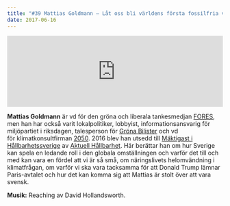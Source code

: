 ```yaml
---
title: "#39 Mattias Goldmann – Låt oss bli världens första fossilfria välfärdsland"
date: 2017-06-16
---
```


<iframe src="https://w.soundcloud.com/player/?url=https%3A//api.soundcloud.com/tracks/328316174&amp;color=001665&amp;auto_play=false&amp;hide_related=false&amp;show_comments=true&amp;show_user=true&amp;show_reposts=false" width="100%" height="166" frameborder="no" scrolling="no"></iframe>

**Mattias Goldmann** är vd för den gröna och liberala tankesmedjan [FORES](http://fores.se/), men han har också varit lokalpolitiker, lobbyist, informationsansvarig för miljöpartiet i riksdagen, talesperson för [Gröna Bilister](http://www.gronabilister.se/) och vd för klimatkonsultfirman [2050](https://www.2050.se/en). 2016 blev han utsedd till [Mäktigast i Hållbarhetssverige](https://fores.se/mattias-goldmann-ar-maktigast-i-hallbarhetsverige/) av [Aktuell Hållbarhet](http://www.aktuellhallbarhet.se/). Här berättar han om hur Sverige kan spela en ledande roll i den globala omställningen och varför det till och med kan vara en fördel att vi är så små, om näringslivets helomvändning i klimatfrågan, om varför vi ska vara tacksamma för att Donald Trump lämnar Paris-avtalet och hur det kan komma sig att Mattias är stolt över att vara svensk.

**Musik:** Reaching av David Hollandsworth.
